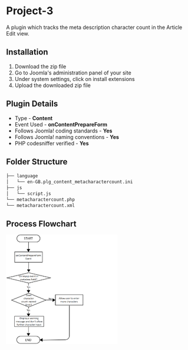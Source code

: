 # Project-3
A plugin which tracks the meta description character count in the Article Edit view.

## Installation
<ol>
  <li> Download the zip file </li>
  <li> Go to Joomla's administration panel of your site </li>
  <li> Under system settings, click on install extensions </li>
  <li> Upload the downloaded zip file </li>
</ol>

## Plugin Details
<ul>
  <li> Type - <b>Content</b> </li>
  <li> Event Used - <b>onContentPrepareForm</b> </li>
  <li> Follows Joomla! coding standards - <b>Yes</b> </li>
  <li> Follows Joomla! naming conventions - <b>Yes</b> </li>
  <li> PHP codesniffer verified - <b>Yes</b> </li>
</ul>
  
## Folder Structure
  
    ├── language
    │   └── en-GB.plg_content_metacharactercount.ini
    ├── js
    │   └── script.js
    └── metacharactercount.php
    └── metacharactercount.xml

## Process Flowchart
<img src="https://github.com/alisha-kamat/Project-3/blob/3f1680fa9f9d7abbf222b2943f5b57cd68f935f5/images/flowchart.png" width=60% height=60%>
